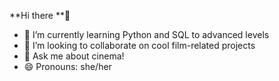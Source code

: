 **Hi there **👋

- 🌱 I’m currently learning Python and SQL to advanced levels
- 👯 I’m looking to collaborate on cool film-related projects
- 💬 Ask me about cinema!
- 😄 Pronouns: she/her
